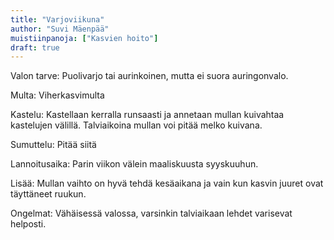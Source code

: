 ```yaml
---
title: "Varjoviikuna"
author: "Suvi Mäenpää"
muistiinpanoja: ["Kasvien hoito"]
draft: true
---
```


Valon tarve: Puolivarjo tai aurinkoinen, mutta ei suora auringonvalo.

Multa: Viherkasvimulta

Kastelu: Kastellaan kerralla runsaasti ja annetaan mullan kuivahtaa kastelujen välillä. Talviaikoina mullan voi pitää melko kuivana.

Sumuttelu: Pitää siitä

Lannoitusaika: Parin viikon välein maaliskuusta syyskuuhun.

Lisää: Mullan vaihto on hyvä tehdä kesäaikana ja vain kun kasvin juuret ovat täyttäneet ruukun.

Ongelmat: Vähäisessä valossa, varsinkin talviaikaan lehdet varisevat helposti.
